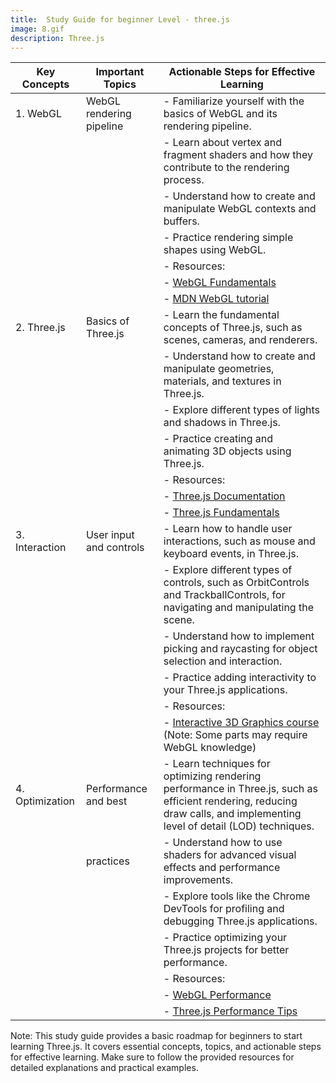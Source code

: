 ```yaml
---
title:  Study Guide for beginner Level - three.js
image: 8.gif
description: Three.js
---
```


| Key Concepts     | Important Topics         | Actionable Steps for Effective Learning                                                                                                                                                                          |
|------------------|--------------------------|---------------------------------------------------------------------------------------------------------------------------------------------------------------------------------------------------------------|
| 1. WebGL         | WebGL rendering pipeline | - Familiarize yourself with the basics of WebGL and its rendering pipeline.                                                                                                                                     |
|                  |                          | - Learn about vertex and fragment shaders and how they contribute to the rendering process.                                                                                                                     |
|                  |                          | - Understand how to create and manipulate WebGL contexts and buffers.                                                                                                                                           |
|                  |                          | - Practice rendering simple shapes using WebGL.                                                                                                                                                                 |
|                  |                          | - Resources:                                                                                                                                      |
|                  |                          |   - [WebGL Fundamentals](https://webglfundamentals.org/)                                                                                        |
|                  |                          |   - [MDN WebGL tutorial](https://developer.mozilla.org/en-US/docs/Web/API/WebGL_API/Tutorial)                                                                                                                |
| 2. Three.js      | Basics of Three.js       | - Learn the fundamental concepts of Three.js, such as scenes, cameras, and renderers.                                                                                                                         |
|                  |                          | - Understand how to create and manipulate geometries, materials, and textures in Three.js.                                                                                                                     |
|                  |                          | - Explore different types of lights and shadows in Three.js.                                                                                                                                                   |
|                  |                          | - Practice creating and animating 3D objects using Three.js.                                                                                                                                                   |
|                  |                          | - Resources:                                                                                                                                      |
|                  |                          |   - [Three.js Documentation](https://threejs.org/docs/index.html#manual/en/introduction/Creating-a-scene)                                                                                                    |
|                  |                          |   - [Three.js Fundamentals](https://threejsfundamentals.org/)                                                                                    |
| 3. Interaction   | User input and controls  | - Learn how to handle user interactions, such as mouse and keyboard events, in Three.js.                                                                                                                      |
|                  |                          | - Explore different types of controls, such as OrbitControls and TrackballControls, for navigating and manipulating the scene.                                                                                 |
|                  |                          | - Understand how to implement picking and raycasting for object selection and interaction.                                                                                                                     |
|                  |                          | - Practice adding interactivity to your Three.js applications.                                                                                                                                                 |
|                  |                          | - Resources:                                                                                                                                      |
|                  |                          |   - [Interactive 3D Graphics course](https://www.udacity.com/course/interactive-3d-graphics--cs291) (Note: Some parts may require WebGL knowledge)                                                          |
| 4. Optimization  | Performance and best     | - Learn techniques for optimizing rendering performance in Three.js, such as efficient rendering, reducing draw calls, and implementing level of detail (LOD) techniques.                                    |
|                  | practices                 | - Understand how to use shaders for advanced visual effects and performance improvements.                                                                                                                       |
|                  |                          | - Explore tools like the Chrome DevTools for profiling and debugging Three.js applications.                                                                                                                     |
|                  |                          | - Practice optimizing your Three.js projects for better performance.                                                                                                                                            |
|                  |                          | - Resources:                                                                                                                                      |
|                  |                          |   - [WebGL Performance](https://webglperformance.com/)                                                                                          |
|                  |                          |   - [Three.js Performance Tips](https://discoverthreejs.com/tips-and-tricks/)                                                                    |


Note: This study guide provides a basic roadmap for beginners to start learning Three.js. It covers essential concepts, topics, and actionable steps for effective learning. Make sure to follow the provided resources for detailed explanations and practical examples.
